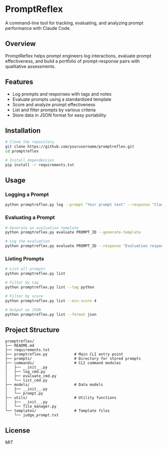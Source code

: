 # PromptReflex

A command-line tool for tracking, evaluating, and analyzing prompt performance with Claude Code.

## Overview

PromptReflex helps prompt engineers log interactions, evaluate prompt effectiveness, and build a portfolio of prompt-response pairs with qualitative assessments.

## Features

- Log prompts and responses with tags and notes
- Evaluate prompts using a standardized template
- Score and analyze prompt effectiveness
- List and filter prompts by various criteria
- Store data in JSON format for easy portability

## Installation

```bash
# Clone the repository
git clone https://github.com/yourusername/promptreflex.git
cd promptreflex

# Install dependencies
pip install -r requirements.txt
```

## Usage

### Logging a Prompt

```bash
python promptreflex.py log --prompt "Your prompt text" --response "Claude's response" --tags tag1 tag2 --notes "Optional notes"
```

### Evaluating a Prompt

```bash
# Generate an evaluation template
python promptreflex.py evaluate PROMPT_ID --generate-template

# Log the evaluation
python promptreflex.py evaluate PROMPT_ID --response "Evaluation response" --score 4
```

### Listing Prompts

```bash
# List all prompts
python promptreflex.py list

# Filter by tag
python promptreflex.py list --tag python

# Filter by score
python promptreflex.py list --min-score 4

# Output as JSON
python promptreflex.py list --format json
```

## Project Structure

```
promptreflex/
├── README.md
├── requirements.txt
├── promptreflex.py            # Main CLI entry point
├── prompts/                   # Directory for stored prompts
├── commands/                  # CLI command modules
│   ├── __init__.py
│   ├── log_cmd.py
│   ├── evaluate_cmd.py
│   └── list_cmd.py
├── models/                    # Data models
│   ├── __init__.py
│   └── prompt.py
├── utils/                     # Utility functions
│   ├── __init__.py
│   └── file_manager.py
└── templates/                 # Template files
    └── judge_prompt.txt
```

## License

MIT
